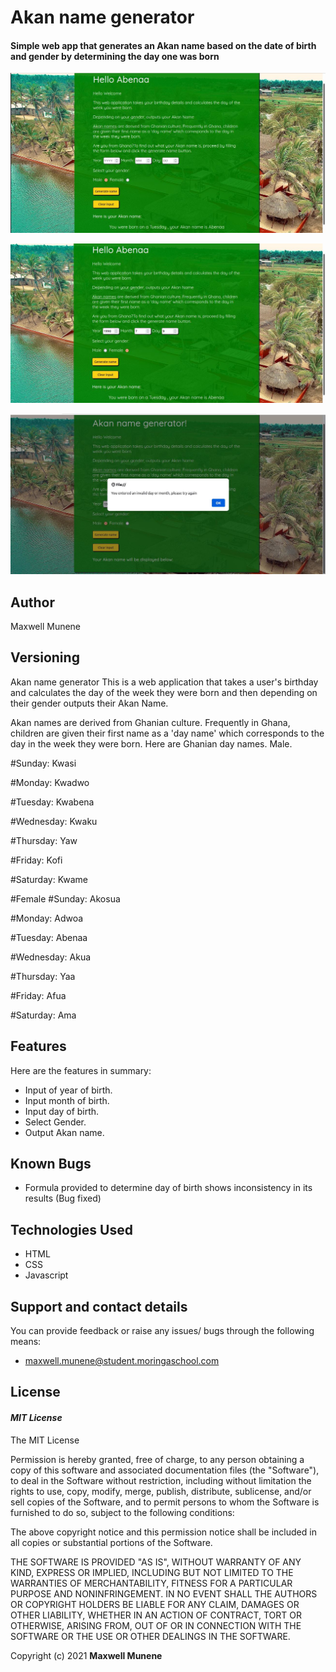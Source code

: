 # Akan name generator
#### Simple web app that generates an Akan name based on the date of birth and gender by determining the day one was born
![alt text](images/app.jpg)

![alt text](images/result.jpg)

![alt text](images/error.jpg)

## Author
Maxwell Munene

## Versioning
Akan name generator
This is a web application that takes a user's birthday and calculates the day of the week they were born and then depending on their gender outputs their Akan Name.

Akan names are derived from Ghanian culture. Frequently in Ghana, children are given their first name as a 'day name' which corresponds to the day in the week they were born. Here are Ghanian day names.
Male.

#Sunday: Kwasi

#Monday: Kwadwo

#Tuesday: Kwabena

#Wednesday: Kwaku

#Thursday:  Yaw

#Friday: Kofi

#Saturday: Kwame

#Female
#Sunday: Akosua

#Monday: Adwoa

#Tuesday: Abenaa

#Wednesday: Akua

#Thursday:  Yaa

#Friday: Afua

#Saturday: Ama

## Features
Here are the features in summary:
* Input of year of birth.
* Input month of birth.
* Input day of birth.
* Select Gender.
* Output Akan name.

## Known Bugs
* Formula provided to determine day of birth shows inconsistency in its results (Bug fixed)
## Technologies Used
* HTML  
* CSS
* Javascript

## Support and contact details
You can provide feedback or raise any issues/ bugs through the following means:
* maxwell.munene@student.moringaschool.com


## License
#### *MIT License*
The MIT License

Permission is hereby granted, free of charge, to any person obtaining a copy
of this software and associated documentation files (the "Software"), to deal
in the Software without restriction, including without limitation the rights
to use, copy, modify, merge, publish, distribute, sublicense, and/or sell
copies of the Software, and to permit persons to whom the Software is
furnished to do so, subject to the following conditions:

The above copyright notice and this permission notice shall be included in
all copies or substantial portions of the Software.

THE SOFTWARE IS PROVIDED "AS IS", WITHOUT WARRANTY OF ANY KIND, EXPRESS OR
IMPLIED, INCLUDING BUT NOT LIMITED TO THE WARRANTIES OF MERCHANTABILITY,
FITNESS FOR A PARTICULAR PURPOSE AND NONINFRINGEMENT. IN NO EVENT SHALL THE
AUTHORS OR COPYRIGHT HOLDERS BE LIABLE FOR ANY CLAIM, DAMAGES OR OTHER
LIABILITY, WHETHER IN AN ACTION OF CONTRACT, TORT OR OTHERWISE, ARISING FROM,
OUT OF OR IN CONNECTION WITH THE SOFTWARE OR THE USE OR OTHER DEALINGS IN
THE SOFTWARE.

Copyright (c) 2021 **Maxwell Munene**
